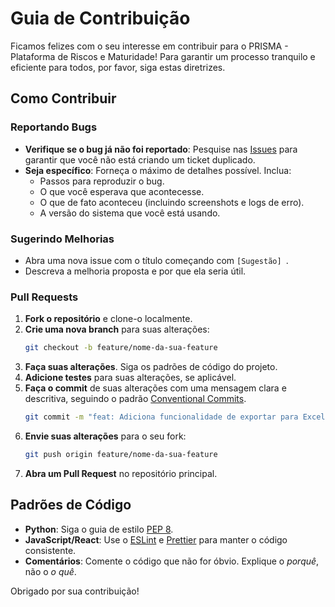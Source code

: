 # Guia de Contribuição

Ficamos felizes com o seu interesse em contribuir para o PRISMA - Plataforma de Riscos e Maturidade! Para garantir um processo tranquilo e eficiente para todos, por favor, siga estas diretrizes.

## Como Contribuir

### Reportando Bugs

- **Verifique se o bug já não foi reportado**: Pesquise nas [Issues](https://github.com/seu-usuario/seu-repositorio/issues) para garantir que você não está criando um ticket duplicado.
- **Seja específico**: Forneça o máximo de detalhes possível. Inclua:
  - Passos para reproduzir o bug.
  - O que você esperava que acontecesse.
  - O que de fato aconteceu (incluindo screenshots e logs de erro).
  - A versão do sistema que você está usando.

### Sugerindo Melhorias

- Abra uma nova issue com o título começando com `[Sugestão] `.
- Descreva a melhoria proposta e por que ela seria útil.

### Pull Requests

1. **Fork o repositório** e clone-o localmente.
2. **Crie uma nova branch** para suas alterações:
   ```bash
   git checkout -b feature/nome-da-sua-feature
   ```
3. **Faça suas alterações**. Siga os padrões de código do projeto.
4. **Adicione testes** para suas alterações, se aplicável.
5. **Faça o commit** de suas alterações com uma mensagem clara e descritiva, seguindo o padrão [Conventional Commits](https://www.conventionalcommits.org/).
   ```bash
   git commit -m "feat: Adiciona funcionalidade de exportar para Excel"
   ```
6. **Envie suas alterações** para o seu fork:
   ```bash
   git push origin feature/nome-da-sua-feature
   ```
7. **Abra um Pull Request** no repositório principal.

## Padrões de Código

- **Python**: Siga o guia de estilo [PEP 8](https://www.python.org/dev/peps/pep-0008/).
- **JavaScript/React**: Use o [ESLint](https://eslint.org/) e [Prettier](https://prettier.io/) para manter o código consistente.
- **Comentários**: Comente o código que não for óbvio. Explique o *porquê*, não o *o quê*.

Obrigado por sua contribuição!

